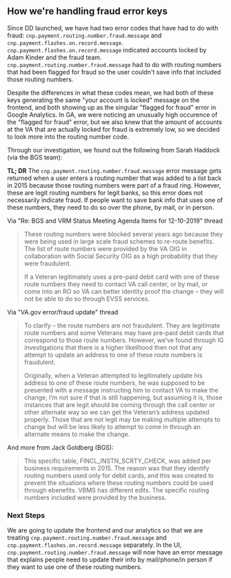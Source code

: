 ## How we're handling fraud error keys

Since DD launched, we have had two error codes that have had to do with fraud: `cnp.payment.routing.number.fraud.message` and `cnp.payment.flashes.on.record.message`. `cnp.payment.flashes.on.record.message` indicated accounts locked by Adam Kinder and the fraud team. `cnp.payment.routing.number.fraud.message` had to do with routing numbers that had been flagged for fraud so the user couldn't save info that included those routing numbers.

Despite the differences in what these codes mean, we had both of these keys generating the same "your account is locked" message on the frontend, and both showing up as the singular "flagged for fraud" error in Google Analytics. In GA, we were noticing an unusually high occurence of the "flagged for fraud" error, but we also knew that the amount of accounts at the VA that are actually locked for fraud is extremely low, so we decided to look more into the routing number code.

Through our investigation, we found out the following from Sarah Haddock (via the BGS team):

**TL; DR** The `cnp.payment.routing.number.fraud.message` error message gets returned when a user enters a routing number that was added to a list back in 2015 because those routing numbers were part of a fraud ring. However, these are legit routing numbers for legit banks, so this error does not necessarily indicate fraud. If people want to save bank info that uses one of these numbers, they need to do so over the phone, by mail, or in person.

Via "Re: BGS and VRM Status Meeting Agenda Items for 12-10-2019" thread
 
> These routing numbers were blocked several years ago because they were being used in large scale fraud schemes to re-route benefits.  The list of route numbers were provided by the VA OIG in collaboration with Social Security OIG as a high probability that they were fraudulent.
> 
> If a Veteran legitimately uses a pre-paid debit card with one of these route numbers they need to contact VA call center, or by mail, or come into an RO so VA can better identity proof the change – they will not be able to do so through EVSS services. 

Via "VA.gov error/fraud update" thread

>To clarify – the route numbers are not fraudulent.  They are legitimate route numbers and some Veterans may have pre-paid debit cards that correspond to those route numbers.  However, we’ve found through IG investigations that there is a higher likelihood then not that any attempt to update an address to one of these route numbers is fraudulent. 
> 
>Originally, when a Veteran attempted to legitimately update his address to one of these route numbers, he was supposed to be presented with a message instructing him to contact VA to make the change, I’m not sure if that is still happening, but assuming it is, those instances that are legit should be coming through the call center or other alternate way so we can get the Veteran’s address updated properly.  Those that are not legit may be making multiple attempts to change but will be less likely to attempt to come in through an alternate means to make the change.

And more from Jack Goldberg (BGS):

> This specific table, FINCL_INSTN_SCRTY_CHECK, was added per business requirements in 2015. The reason was that they identify routing numbers used only for debit cards, and this was created to prevent the situations where these routing numbers could be used through ebenefits.  VBMS has different edits.  The specific routing numbers included were provided by the business.

### Next Steps

We are going to update the frontend and our analytics so that we are treating `cnp.payment.routing.number.fraud.message` and `cnp.payment.flashes.on.record.message` separately. In the UI, `cnp.payment.routing.number.fraud.message` will now have an error message that explains people need to update their info by mail/phone/in person if they want to use one of these routing numbers.
